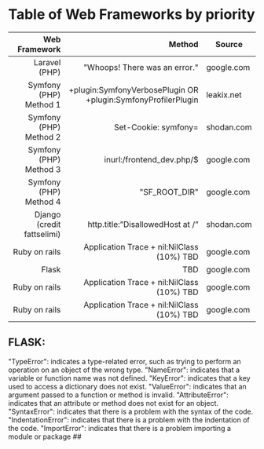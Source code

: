 # Table of Web Frameworks by priority

| Web Framework | Method | Source|
|-----:|---------------:|---------------|
|Laravel (PHP)|   "Whoops! There was an error."            | google.com         | 
|  Symfony (PHP) Method 1  |  +plugin:SymfonyVerbosePlugin OR +plugin:SymfonyProfilerPlugin            | leakix.net        | 
| Symfony (PHP) Method 2    |     Set-Cookie: symfony=           | shodan.com         | 
| Symfony (PHP) Method 3    |     inurl:/frontend_dev.php/$         |   google.com         | 
| Symfony (PHP) Method 4    |     "SF_ROOT_DIR"         |   google.com         | 
| Django (credit fattselimi)   |    http.title:”DisallowedHost at /”      |   shodan.com         |
| Ruby on rails    |     Application Trace +  nil:NilClass (10%) TBD        |   google.com         | 
| Flask    |        TBD     |   google.com         | 
| Ruby on rails    |     Application Trace +  nil:NilClass (10%) TBD        |   google.com         | 
| Ruby on rails    |     Application Trace +  nil:NilClass (10%) TBD        |   google.com         | 


## FLASK:
"TypeError": indicates a type-related error, such as trying to perform an operation on an object of the wrong type.
"NameError": indicates that a variable or function name was not defined.
"KeyError": indicates that a key used to access a dictionary does not exist.
"ValueError": indicates that an argument passed to a function or method is invalid.
"AttributeError": indicates that an attribute or method does not exist for an object.
"SyntaxError": indicates that there is a problem with the syntax of the code.
"IndentationError": indicates that there is a problem with the indentation of the code.
"ImportError": indicates that there is a problem importing a module or package ## 
